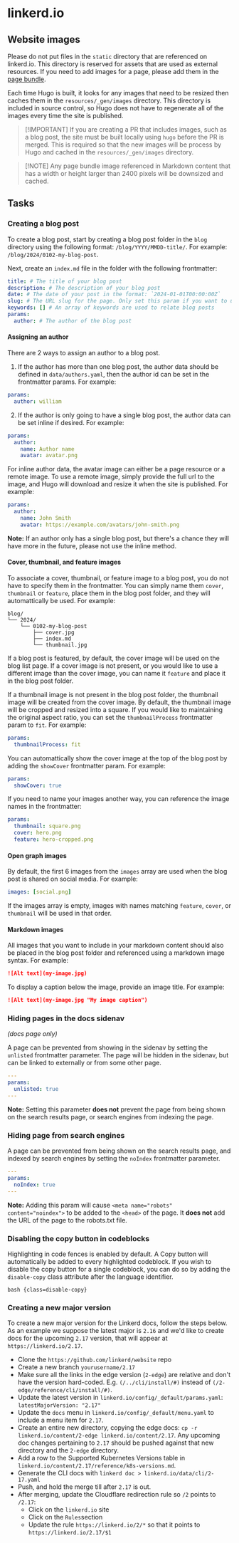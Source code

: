 # linkerd.io

## Website images

Please do not put files in the `static` directory that are referenced on
linkerd.io. This directory is reserved for assets that are used as external
resources. If you need to add images for a page, please add them in the
[page bundle](https://gohugo.io/content-management/page-bundles/).

Each time Hugo is built, it looks for any images that need to be resized then
caches them in the `resources/_gen/images` directory. This directory is included
in source control, so Hugo does not have to regenerate all of the images every
time the site is published.

> [!IMPORTANT] If you are creating a PR that includes images, such as a blog
> post, the site must be built locally using `hugo` before the PR is merged.
> This is required so that the new images will be process by Hugo and cached in
> the `resources/_gen/images` directory.

> [!NOTE] Any page bundle image referenced in Markdown content that has a width
> or height larger than 2400 pixels will be downsized and cached.

## Tasks

### Creating a blog post

To create a blog post, start by creating a blog post folder in the `blog`
directory using the following format: `/blog/YYYY/MMDD-title/`. For example:
`/blog/2024/0102-my-blog-post`.

Next, create an `index.md` file in the folder with the following frontmatter:

```yaml
title: # The title of your blog post
description: # The description of your blog post
date: # The date of your post in the format: `2024-01-01T00:00:00Z`
slug: # The URL slug for the page. Only set this param if you want to use a different slug than the title.
keywords: [] # An array of keywords are used to relate blog posts
params:
  author: # The author of the blog post
```

#### Assigning an author

There are 2 ways to assign an author to a blog post.

1. If the author has more than one blog post, the author data should be defined
   in `data/authors.yaml`, then the author id can be set in the frontmatter
   params. For example:

```yaml
params:
  author: william
```

2. If the author is only going to have a single blog post, the author data can
   be set inline if desired. For example:

```yaml
params:
  author:
    name: Author name
    avatar: avatar.png
```

For inline author data, the avatar image can either be a page resource or a
remote image. To use a remote image, simply provide the full url to the image,
and Hugo will download and resize it when the site is published. For example:

```yaml
params:
  author:
    name: John Smith
    avatar: https://example.com/avatars/john-smith.png
```

**Note:** If an author only has a single blog post, but there's a chance they
will have more in the future, please not use the inline method.

#### Cover, thumbnail, and feature images

To associate a cover, thumbnail, or feature image to a blog post, you do not
have to specify them in the frontmatter. You can simply name them `cover`,
`thumbnail` or `feature`, place them in the blog post folder, and they will
automattically be used. For example:

```text
blog/
└── 2024/
    └── 0102-my-blog-post
        ├── cover.jpg
        ├── index.md
        └── thumbnail.jpg
```

If a blog post is featured, by default, the cover image will be used on the blog
list page. If a cover image is not present, or you would like to use a different
image than the cover image, you can name it `feature` and place it in the blog
post folder.

If a thumbnail image is not present in the blog post folder, the thumbnail image
will be created from the cover image. By default, the thumbnail image will be
cropped and resized into a square. If you would like to maintaining the original
aspect ratio, you can set the `thumbnailProcess` frontmatter param to `fit`. For
example:

```yaml
params:
  thumbnailProcess: fit
```

You can automattically show the cover image at the top of the blog post by
adding the `showCover` frontmatter param. For example:

```yaml
params:
  showCover: true
```

If you need to name your images another way, you can reference the image names
in the frontmatter:

```yaml
params:
  thumbnail: square.png
  cover: hero.png
  feature: hero-cropped.png
```

#### Open graph images

By default, the first 6 images from the `images` array are used when the blog
post is shared on social media. For example:

```yaml
images: [social.png]
```

If the images array is empty, images with names matching `feature`, `cover`, or
`thumbnail` will be used in that order.

#### Markdown images

All images that you want to include in your markdown content should also be
placed in the blog post folder and referenced using a markdown image syntax. For
example:

```markdown
![Alt text](my-image.jpg)
```

To display a caption below the image, provide an image title. For example:

```markdown
![Alt text](my-image.jpg "My image caption")
```

### Hiding pages in the docs sidenav

_(docs page only)_

A page can be prevented from showing in the sidenav by setting the `unlisted`
frontmatter parameter. The page will be hidden in the sidenav, but can be linked
to externally or from some other page.

```yaml
---
params:
  unlisted: true
---
```

**Note:** Setting this parameter **does not** prevent the page from being shown
on the search results page, or search engines from indexing the page.

### Hiding page from search engines

A page can be prevented from being shown on the search results page, and indexed
by search engines by setting the `noIndex` frontmatter parameter.

```yaml
---
params:
  noIndex: true
---
```

**Note:** Adding this param will cause `<meta name="robots" content="noindex">`
to be added to the `<head>` of the page. It **does not** add the URL of the page
to the robots.txt file.

### Disabling the copy button in codeblocks

Highlighting in code fences is enabled by default. A Copy button will
automatically be added to every highlighted codeblock. If you wish to disable
the copy button for a single codeblock, you can do so by adding the
`disable-copy` class attribute after the language identifier.

```
bash {class=disable-copy}
```

### Creating a new major version

To create a new major version for the Linkerd docs, follow the steps below. As
an example we suppose the latest major is `2.16` and we'd like to create docs
for the upcoming `2.17` version, that will appear at `https://linkerd.io/2.17`.

- Clone the `https://github.com/linkerd/website` repo
- Create a new branch `yourusername/2.17`
- Make sure all the links in the edge version (`2-edge`) are relative and don't
  have the version hard-coded. E.g. `(/../cli/install/#)` instead of
  `(/2-edge/reference/cli/install/#)`.
- Update the latest version in `linkerd.io/config/_default/params.yaml`:
  `latestMajorVersion: "2.17"`
- Update the `docs` menu in `linkerd.io/config/_default/menu.yaml` to include a
  menu item for `2.17`.
- Create an entire new directory, copying the edge docs:
  `cp -r linkerd.io/content/2-edge linkerd.io/content/2.17`. Any upcoming doc
  changes pertaining to `2.17` should be pushed against that new directory and
  the `2-edge` directory.
- Add a row to the Supported Kubernetes Versions table in
  `linkerd.io/content/2.17/reference/k8s-versions.md`.
- Generate the CLI docs with `linkerd doc > linkerd.io/data/cli/2-17.yaml`
- Push, and hold the merge till after `2.17` is out.
- After merging, update the Cloudflare redirection rule so `/2` points to
  `/2.17`:
  - Click on the `linkerd.io` site
  - Click on the `Rules`section
  - Update the rule `https://linkerd.io/2/*` so that it points to
    `https://linkerd.io/2.17/$1`
